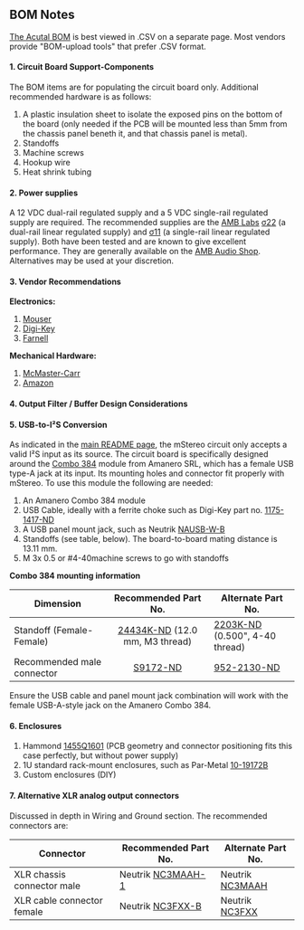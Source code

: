 ## BOM Notes

[The Acutal BOM](https://github.com/mgosselin/mStereo2/blob/master/projects/bom/mStereo2.csv) is best viewed in .CSV on a separate page.  Most vendors provide "BOM-upload tools" that prefer .CSV format.

#### 1. Circuit Board Support-Components
The BOM items are for populating the circuit board only.  Additional recommended hardware is as follows:
  
  1. A plastic insulation sheet to isolate the exposed pins on the bottom of the board (only needed if the PCB will be mounted less than 5mm from the chassis panel beneth it, and that chassis panel is metal).
  2. Standoffs
  3. Machine screws
  4. Hookup wire
  5. Heat shrink tubing

#### 2. Power supplies
A 12 VDC dual-rail regulated supply and a 5 VDC single-rail regulated supply are required.  The recommended supplies are the [AMB Labs](http://www.amb.org/audio/) [σ22](http://www.amb.org/audio/sigma22/) (a dual-rail linear regulated supply) and [σ11](http://www.amb.org/audio/sigma11/) (a single-rail linear regulated supply).  Both have been tested and are known to give excellent performance.  They are generally available on the [AMB Audio Shop](http://www.amb.org/shop/).  Alternatives may be used at your discretion.

#### 3. Vendor Recommendations
**Electronics:**
  1. [Mouser](http://www.mouser.com/)
  2. [Digi-Key](http://www.digikey.com/)
  3. [Farnell](http://farnell.com/)

**Mechanical Hardware:**
  1. [McMaster-Carr](http://www.mcmaster.com/)
  2. [Amazon](http://www.amazon.com/)

#### 4. Output Filter / Buffer Design Considerations

#### 5. USB-to-I²S Conversion
As indicated in the [main README page](https://github.com/mgosselin/mStereo2), the mStereo circuit only accepts a valid I²S input as its source.  The circuit board is specifically designed around the [Combo 384](http://www.amanero.com/) module from Amanero SRL, which has a female USB type-A jack at its input.  Its mounting holes and connector fit properly with mStereo.  To use this module the following are needed:
 1. An Amanero Combo 384 module
 2. USB Cable, ideally with a ferrite choke such as Digi-Key part no. [1175-1417-ND](http://www.digikey.com/product-detail/en/102-1030-BL-F0100/1175-1417-ND/3782940)
 3. A USB panel mount jack, such as Neutrik [NAUSB-W-B](http://www.neutrik.com/en/multimedia/usb/nausb-w-b)
 4. Standoffs (see table, below).  The board-to-board mating distance is 13.11 mm.
 5. M 3x 0.5 or #4-40machine screws to go with standoffs

**Combo 384 mounting information**

| Dimension                              | Recommended Part No. | Alternate Part No.    |
| -------------                          |:-------------:       | -------------         |
| Standoff (Female-Female)               | [24434K-ND](http://www.digikey.com/product-search/en?keywords=24434K-ND) (12.0 mm, M3 thread)  | [2203K-ND](http://www.digikey.com/product-search/en?KeyWords=2203K-ND&WT.z_header=search_go) (0.500", 4-40 thread) |
| Recommended male connector             | [S9172-ND](http://www.digikey.com/product-search/en?KeyWords=S9172-ND&WT.z_header=search_go)             | [952-2130-ND](http://www.digikey.com/product-search/en?KeyWords=952-2130-ND&WT.z_header=search_go)           |

Ensure the USB cable and panel mount jack combination will work with the female USB-A-style jack on the Amanero Combo 384.

#### 6. Enclosures
  1. Hammond [1455Q1601](http://www.hammondmfg.com/pdf/1455Q1601.pdf) (PCB geometry and connector positioning fits this case perfectly, but without power supply)
  2. 1U standard rack-mount enclosures, such as Par-Metal [10-19172B](http://www.par-metal.com/product-rmc-10series.php)
  3. Custom enclosures (DIY)

#### 7. Alternative XLR analog output connectors
Discussed in depth in Wiring and Ground section.  The recommended connectors are: 

| Connector                  | Recommended Part No. | Alternate Part No.                       |
| -------------              | -------------        | -------------                            |
| XLR chassis connector male | Neutrik [NC3MAAH-1](http://www.neutrik.com/en/xlr/aa-series/nc3maah-1)  | Neutrik [NC3MAAH](http://www.neutrik.com/en/xlr/aa-series/nc3maah) |
| XLR cable connector female | Neutrik [NC3FXX-B](http://www.neutrik.com/en/xlr/xx-series/nc3fxx-b)    | Neutrik [NC3FXX](http://www.neutrik.com/en/xlr/xx-series/nc3fxx)|
